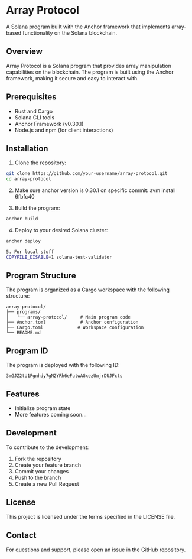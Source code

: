 # Array Protocol

A Solana program built with the Anchor framework that implements array-based functionality on the Solana blockchain.

## Overview

Array Protocol is a Solana program that provides array manipulation capabilities on the blockchain. The program is built using the Anchor framework, making it secure and easy to interact with.

## Prerequisites

- Rust and Cargo
- Solana CLI tools
- Anchor Framework (v0.30.1)
- Node.js and npm (for client interactions)

## Installation

1. Clone the repository:
```bash
git clone https://github.com/your-username/array-protocol.git
cd array-protocol
```

2. Make sure anchor version is 0.30.1 on specific commit:
avm install 6fbfc40

3. Build the program:
```bash
anchor build
```

4. Deploy to your desired Solana cluster:
```bash
anchor deploy

5. For local stuff
COPYFILE_DISABLE=1 solana-test-validator
```


## Program Structure

The program is organized as a Cargo workspace with the following structure:

```
array-protocol/
├── programs/
│   └── array-protocol/     # Main program code
├── Anchor.toml             # Anchor configuration
├── Cargo.toml             # Workspace configuration
└── README.md
```

## Program ID

The program is deployed with the following ID:
```
3mGJZ2tU1Pgnhdy7gN2YRh6eFutwAGxezUmjrDUJFcts
```

## Features

- Initialize program state
- More features coming soon...

## Development

To contribute to the development:

1. Fork the repository
2. Create your feature branch
3. Commit your changes
4. Push to the branch
5. Create a new Pull Request

## License

This project is licensed under the terms specified in the LICENSE file.

## Contact

For questions and support, please open an issue in the GitHub repository.
